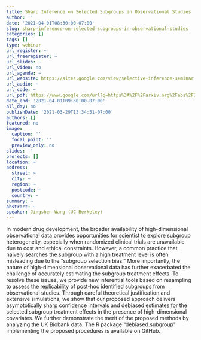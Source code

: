 ```yaml
---
title: Sharp Inference on Selected Subgroups in Observational Studies
author: ''
date: '2021-04-01T08:30:00-07:00'
slug: sharp-inference-on-selected-subgroups-in-observational-studies
categories: []
tags: []
type: webinar
url_register: ~
url_freeregister: ~
url_slides: ~
url_video: no
url_agenda: ~
url_website: https://sites.google.com/view/selective-inference-seminar
url_audio: ~
url_code: ~
url_pdf: https://www.google.com/url?q=https%3A%2F%2Farxiv.org%2Fabs%2F2102.11338&sa=D&sntz=1&usg=AFQjCNH2pOJxZgwA2KIplQkizwKgkVYepg
date_end: '2021-04-01T09:30:00-07:00'
all_day: no
publishDate: '2021-03-29T13:34:51-07:00'
authors: []
featured: no
image:
  caption: ''
  focal_point: ''
  preview_only: no
slides: ''
projects: []
location: ~
address:
  street: ~
  city: ~
  region: ~
  postcode: ~
  country: ~
summary: ~
abstract: ~
speaker: Jingshen Wang (UC Berkeley)
---
```

<!--more-->
In modern drug development, the broader availability of high-dimensional observational data provides opportunities for scientist to explore subgroup heterogeneity, especially when randomized clinical trials are unavailable due to cost and ethical constraints. However, a common practice that naively searches the subgroup with a high treatment level is often misleading due to the “subgroup selection bias.” More importantly, the nature of high-dimensional observational data has further exacerbated the challenge of accurately estimating the subgroup treatment effects. To resolve these issues, we provide new inferential tools based on resampling to assess the replicability of post-hoc identified subgroups from observational studies. Through careful theoretical justification and extensive simulations, we show that our proposed approach delivers asymptotically sharp confidence intervals and debiased estimates for the selected subgroup treatment effects in the presence of high-dimensional covariates. We further demonstrate the merit of the proposed methods by analyzing the UK Biobank data. The R package “debiased.subgroup" implementing the proposed procedures is available on GitHub.